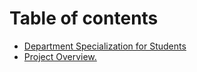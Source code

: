 # Table of contents

* [Department Specialization for Students](README.md)
* [Project Overview.](project-overview..md)
